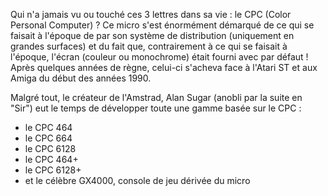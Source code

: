 Qui n'a jamais vu ou touché ces 3 lettres dans sa vie : le CPC (Color Personal Computer) ?
Ce micro s'est énormément démarqué de ce qui se faisait à l'époque de par son système de distribution (uniquement en grandes surfaces) et du fait que, contrairement à ce qui se faisait à l'époque, l'écran (couleur ou monochrome) était fourni avec par défaut !
Après quelques années de règne, celui-ci s'acheva face à l'Atari ST et aux Amiga du début des années 1990.

Malgré tout, le créateur de l'Amstrad, Alan Sugar (anobli par la suite en "Sir") eut le temps de développer toute une gamme basée sur le CPC :
- le CPC 464
- le CPC 664
- le CPC 6128
- le CPC 464+
- le CPC 6128+
- et le célèbre GX4000, console de jeu dérivée du micro